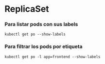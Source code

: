 # ReplicaSet

### Para listar pods con sus labels

```
kubectl get po --show-labels
```

### Para filtrar los pods por etiqueta

```
kubectl get po -l app=frontend --show-labels
```
